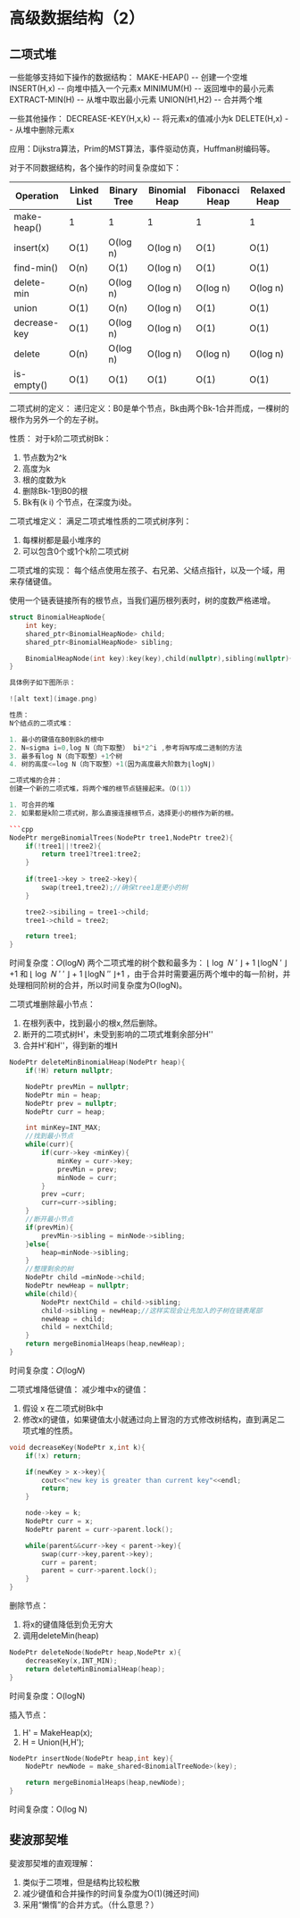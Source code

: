 # 高级数据结构（2）

## 二项式堆

一些能够支持如下操作的数据结构：
MAKE-HEAP() -- 创建一个空堆
INSERT(H,x) -- 向堆中插入一个元素x
MINIMUM(H) -- 返回堆中的最小元素
EXTRACT-MIN(H) -- 从堆中取出最小元素
UNION(H1,H2) -- 合并两个堆

一些其他操作：
DECREASE-KEY(H,x,k) -- 将元素x的值减小为k
DELETE(H,x) -- 从堆中删除元素x

应用：Dijkstra算法，Prim的MST算法，事件驱动仿真，Huffman树编码等。

对于不同数据结构，各个操作的时间复杂度如下：

Operation | Linked List | Binary Tree | Binomial Heap | Fibonacci Heap | Relaxed Heap |
---|---|---|---|---|---|
make-heap() | 1 | 1 | 1 | 1 | 1 |
insert(x) | O(1) | O(log n) | O(log n) | O(1) | O(1) |
find-min() | O(n) | O(1) | O(log n) | O(1) | O(1) |
delete-min | O(n) | O(log n) | O(log n) | O(log n) | O(log n) |
union | O(1) | O(n) | O(log n) | O(1) | O(1) |
decrease-key | O(1) | O(log n) | O(log n) | O(1) | O(1) |
delete | O(n) | O(log n) | O(log n) | O(log n) | O(log n) |
is-empty() | O(1) | O(1) | O(1) | O(1) | O(1) |

二项式树的定义：
递归定义：B0是单个节点，Bk由两个Bk-1合并而成，一棵树的根作为另外一个的左子树。

性质：
对于k阶二项式树Bk：

1. 节点数为2^k
2. 高度为k
3. 根的度数为k
4. 删除Bk-1到B0的根
5. Bk有(k i) 个节点，在深度为i处。

二项式堆定义：
满足二项式堆性质的二项式树序列：

1. 每棵树都是最小堆序的
2. 可以包含0个或1个k阶二项式树

二项式堆的实现：
每个结点使用左孩子、右兄弟、父结点指针，以及一个域，用来存储键值。

使用一个链表链接所有的根节点，当我们遍历根列表时，树的度数严格递增。

```cpp
struct BinomialHeapNode{
    int key;
    shared_ptr<BinomialHeapNode> child;
    shared_ptr<BinomialHeapNode> sibling;

    BinomialHeapNode(int key):key(key),child(nullptr),sibling(nullptr){}
}

具体例子如下图所示：

![alt text](image.png)

性质：
N个结点的二项式堆：

1. 最小的键值在B0到Bk的根中
2. N=sigma i=0,log N（向下取整） bi*2^i ,参考将N写成二进制的方法
3. 最多有log N（向下取整）+1个树
4. 树的高度<=log N（向下取整）+1(因为高度最大阶数为⌊logN⌋)

二项式堆的合并：
创建一个新的二项式堆，将两个堆的根节点链接起来。（O(1)）

1. 可合并的堆
2. 如果都是k阶二项式树，那么直接连接根节点，选择更小的根作为新的根。

```cpp
NodePtr mergeBinomialTrees(NodePtr tree1,NodePtr tree2){
    if(!tree1||!tree2){
        return tree1?tree1:tree2;
    }
    
    if(tree1->key > tree2->key){
        swap(tree1,tree2);//确保tree1是更小的树
    }

    tree2->sibiling = tree1->child;
    tree1->child = tree2;

    return tree1;
}
```

时间复杂度：𝑂(log𝑁)
两个二项式堆的树个数和最多为：
⌊
log
⁡
𝑁
′
⌋
+
1
⌊logN
′
 ⌋+1 和
⌊
log
⁡
𝑁
′
′
⌋
+
1
⌊logN
′′
 ⌋+1
，由于合并时需要遍历两个堆中的每一阶树，并处理相同阶树的合并，所以时间复杂度为O(logN)。

二项式堆删除最小节点：

1. 在根列表中，找到最小的根x,然后删除。
2. 断开的二项式树H'，未受到影响的二项式堆剩余部分H''
3. 合并H'和H''，得到新的堆H 

```cpp
NodePtr deleteMinBinomialHeap(NodePtr heap){
    if(!H) return nullptr;

    NodePtr prevMin = nullptr;
    NodePtr min = heap;
    NodePtr prev = nullptr;
    NodePtr curr = heap;

    int minKey=INT_MAX;
    //找到最小节点
    while(curr){
        if(curr->key <minKey){
            minKey = curr->key;
            prevMin = prev;
            minNode = curr;
        }
        prev =curr;
        curr=curr->sibling;
    }
    //断开最小节点
    if(prevMin){
        prevMin->sibling = minNode->sibling;
    }else{
        heap=minNode->sibling;
    }
    //整理剩余的树
    NodePtr child =minNode->child;
    NodePtr newHeap = nullptr;
    while(child){
        NodePtr nextChild = child->sibling;
        child->sibling = newHeap;//这样实现会让先加入的子树在链表尾部
        newHeap = child;
        child = nextChild;
    }
    return mergeBinomialHeaps(heap,newHeap);
}
```

时间复杂度：𝑂(log𝑁)

二项式堆降低键值：
减少堆中x的键值：

1. 假设 x 在二项式树Bk中
2. 修改x的键值，如果键值太小就通过向上冒泡的方式修改树结构，直到满足二项式堆的性质。

```cpp
void decreaseKey(NodePtr x,int k){
    if(!x) return;

    if(newKey > x->key){
        cout<<"new key is greater than current key"<<endl;
        return;
    }

    node->key = k;
    NodePtr curr = x;
    NodePtr parent = curr->parent.lock();

    while(parent&&curr->key < parent->key){
        swap(curr->key,parent->key);
        curr = parent;
        parent = curr->parent.lock();
    }
}
```

删除节点：

1. 将x的键值降低到负无穷大
2. 调用deleteMin(heap)

```cpp
NodePtr deleteNode(NodePtr heap,NodePtr x){
    decreaseKey(x,INT_MIN);
    return deleteMinBinomialHeap(heap);
}
```

时间复杂度：O(logN)

插入节点：

1. H' = MakeHeap(x);
2. H = Union(H,H');

```cpp
NodePtr insertNode(NodePtr heap,int key){
    NodePtr newNode = make_shared<BinomialTreeNode>(key);

    return mergeBinomialHeaps(heap,newNode);
}
```
时间复杂度：O(log N)

## 斐波那契堆

斐波那契堆的直观理解：

1. 类似于二项堆，但是结构比较松散
2. 减少键值和合并操作的时间复杂度为O(1)(摊还时间)
3. 采用“懒惰”的合并方式。（什么意思？）

